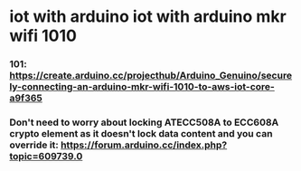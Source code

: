# iot with arduino iot with arduino mkr wifi 1010

### 101: https://create.arduino.cc/projecthub/Arduino_Genuino/securely-connecting-an-arduino-mkr-wifi-1010-to-aws-iot-core-a9f365 
### Don't need to worry about locking ATECC508A to ECC608A crypto element as it doesn't lock data content and you can override it: https://forum.arduino.cc/index.php?topic=609739.0

